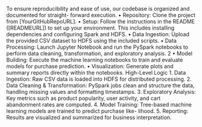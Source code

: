 To ensure reproducibility and ease of use, our codebase is organized and documented for straight-
forward execution.
•⁠  ⁠Repository: Clone the project from [YourGitHubRepoURL].
•⁠  ⁠Setup: Follow the instructions in the README ([READMEURL]) to set up your environment.
This includes installing dependencies and configuring Spark and HDFS.
•⁠  ⁠Data Ingestion: Upload the provided CSV dataset to HDFS using the included scripts.
•⁠  ⁠Data Processing: Launch Jupyter Notebook and run the PySpark notebooks to perform
data cleaning, transformation, and exploratory analysis.
2
•⁠  ⁠Model Building: Execute the machine learning notebooks to train and evaluate models for
purchase prediction.
•⁠  ⁠Visualization: Generate plots and summary reports directly within the notebooks.
High-Level Logic
1.⁠ ⁠Data Ingestion: Raw CSV data is loaded into HDFS for distributed processing.
2.⁠ ⁠Data Cleaning & Transformation: PySpark jobs clean and structure the data, handling
missing values and formatting timestamps.
3.⁠ ⁠Exploratory Analysis: Key metrics such as product popularity, user activity, and cart
abandonment rates are computed.
4.⁠ ⁠Model Training: Tree-based machine learning models are trained to predict purchase like-
lihood.
5.⁠ ⁠Reporting: Results are visualized and summarized for business interpretation.
